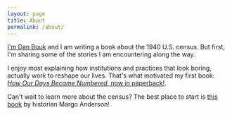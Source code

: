 ```yaml
---
layout: page
title: About
permalink: /about/
---
```


[I'm Dan Bouk](http://www.colgate.edu/facultysearch/facultydirectory/dbouk) and I am writing a book about the 1940 U.S. census. But first, I'm sharing some of the stories I am encountering along the way.

I enjoy most explaining how institutions and practices that look boring, actually work to reshape our lives. That's what motivated my first book: [*How Our Days Became Numbered*, now in paperback!](https://www.amazon.com/How-Our-Days-Became-Numbered/dp/022656486X/ref=mt_paperback?_encoding=UTF8&me=).

Can't wait to learn more about the census? The best place to start is [this book](https://yalebooks.yale.edu/book/9780300195422/american-census) by historian Margo Anderson!

[jekyll-organization]: https://github.com/jekyll
